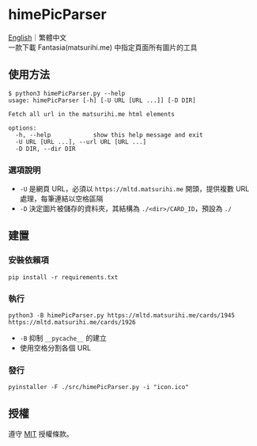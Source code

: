 # himePicParser

[English](./README.md)｜繁體中文  
一款下載 Fantasia(matsurihi.me) 中指定頁面所有圖片的工具

## 使用方法

```console
$ python3 himePicParser.py --help
usage: himePicParser [-h] [-U URL [URL ...]] [-D DIR]

Fetch all url in the matsurihi.me html elements

options:
  -h, --help            show this help message and exit
  -U URL [URL ...], --url URL [URL ...]
  -D DIR, --dir DIR
```

### 選項說明

- `-U` 是網頁 URL，必須以 `https://mltd.matsurihi.me` 開頭，提供複數 URL 處理，每筆連結以空格區隔
- `-D` 決定圖片被儲存的資料夾，其結構為 `./<dir>/CARD_ID`，預設為 `./`

## 建置

### 安裝依賴項

```console
pip install -r requirements.txt
```

### 執行

```console
python3 -B himePicParser.py https://mltd.matsurihi.me/cards/1945 https://mltd.matsurihi.me/cards/1926
```

- `-B` 抑制 `__pycache__` 的建立
- 使用空格分割各個 URL

### 發行

```console
pyinstaller -F ./src/himePicParser.py -i "icon.ico"
```

## 授權

遵守 [MIT](./LICENSELICE) 授權條款。
